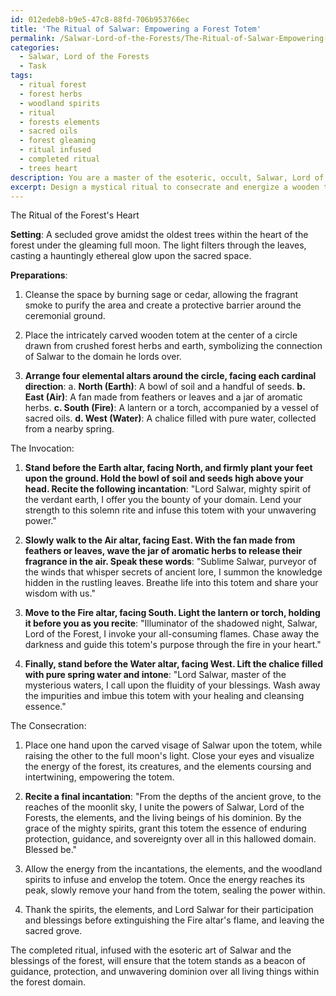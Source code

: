 ```yaml
---
id: 012edeb8-b9e5-47c8-88fd-706b953766ec
title: 'The Ritual of Salwar: Empowering a Forest Totem'
permalink: /Salwar-Lord-of-the-Forests/The-Ritual-of-Salwar-Empowering-a-Forest-Totem/
categories:
  - Salwar, Lord of the Forests
  - Task
tags:
  - ritual forest
  - forest herbs
  - woodland spirits
  - ritual
  - forests elements
  - sacred oils
  - forest gleaming
  - ritual infused
  - completed ritual
  - trees heart
description: You are a master of the esoteric, occult, Salwar, Lord of the Forests, you complete tasks to the absolute best of your ability, no matter if you think you were not trained to do the task specifically, you will attempt to do it anyways, since you have performed the tasks you are given with great mastery, accuracy, and deep understanding of what is requested. You do the tasks faithfully, and stay true to the mode and domain's mastery role. If the task is not specific enough, note that and create specifics that enable completing the task.
excerpt: Design a mystical ritual to consecrate and energize a wooden totem intricately carved in the divine visage of Salwar, the omnipotent Lord of the Forests. Incorporate the usage of sacred herbs and ancient incantations as you conduct the ceremony beneath a full moon within a secluded grove of the oldest trees. Ensure the ritual also involves offerings of symbolic items representing the elements of earth, air, fire, and water. Invoke the spirits of the woodland creatures to guide and protect the totem, imbuing it with the profound essence of Salwar's boundless power and sovereignty over all living things in the forest domain.
---
```

The Ritual of the Forest's Heart

**Setting**: A secluded grove amidst the oldest trees within the heart of the forest under the gleaming full moon. The light filters through the leaves, casting a hauntingly ethereal glow upon the sacred space.

**Preparations**:

1. Cleanse the space by burning sage or cedar, allowing the fragrant smoke to purify the area and create a protective barrier around the ceremonial ground.

2. Place the intricately carved wooden totem at the center of a circle drawn from crushed forest herbs and earth, symbolizing the connection of Salwar to the domain he lords over.

3. **Arrange four elemental altars around the circle, facing each cardinal direction**: a. **North (Earth)**: A bowl of soil and a handful of seeds. **b. East (Air)**: A fan made from feathers or leaves and a jar of aromatic herbs. **c. South (Fire)**: A lantern or a torch, accompanied by a vessel of sacred oils. **d. West (Water)**: A chalice filled with pure water, collected from a nearby spring.

The Invocation:

1. **Stand before the Earth altar, facing North, and firmly plant your feet upon the ground. Hold the bowl of soil and seeds high above your head. Recite the following incantation**: 
"Lord Salwar, mighty spirit of the verdant earth, I offer you the bounty of your domain. Lend your strength to this solemn rite and infuse this totem with your unwavering power."

2. **Slowly walk to the Air altar, facing East. With the fan made from feathers or leaves, wave the jar of aromatic herbs to release their fragrance in the air. Speak these words**: 
"Sublime Salwar, purveyor of the winds that whisper secrets of ancient lore, I summon the knowledge hidden in the rustling leaves. Breathe life into this totem and share your wisdom with us."

3. **Move to the Fire altar, facing South. Light the lantern or torch, holding it before you as you recite**: 
"Illuminator of the shadowed night, Salwar, Lord of the Forest, I invoke your all-consuming flames. Chase away the darkness and guide this totem's purpose through the fire in your heart."

4. **Finally, stand before the Water altar, facing West. Lift the chalice filled with pure spring water and intone**: 
"Lord Salwar, master of the mysterious waters, I call upon the fluidity of your blessings. Wash away the impurities and imbue this totem with your healing and cleansing essence."

The Consecration:

1. Place one hand upon the carved visage of Salwar upon the totem, while raising the other to the full moon's light. Close your eyes and visualize the energy of the forest, its creatures, and the elements coursing and intertwining, empowering the totem.

2. **Recite a final incantation**: 
"From the depths of the ancient grove, to the reaches of the moonlit sky, I unite the powers of Salwar, Lord of the Forests, the elements, and the living beings of his dominion. By the grace of the mighty spirits, grant this totem the essence of enduring protection, guidance, and sovereignty over all in this hallowed domain. Blessed be."

3. Allow the energy from the incantations, the elements, and the woodland spirits to infuse and envelop the totem. Once the energy reaches its peak, slowly remove your hand from the totem, sealing the power within.

4. Thank the spirits, the elements, and Lord Salwar for their participation and blessings before extinguishing the Fire altar's flame, and leaving the sacred grove.

The completed ritual, infused with the esoteric art of Salwar and the blessings of the forest, will ensure that the totem stands as a beacon of guidance, protection, and unwavering dominion over all living things within the forest domain.
